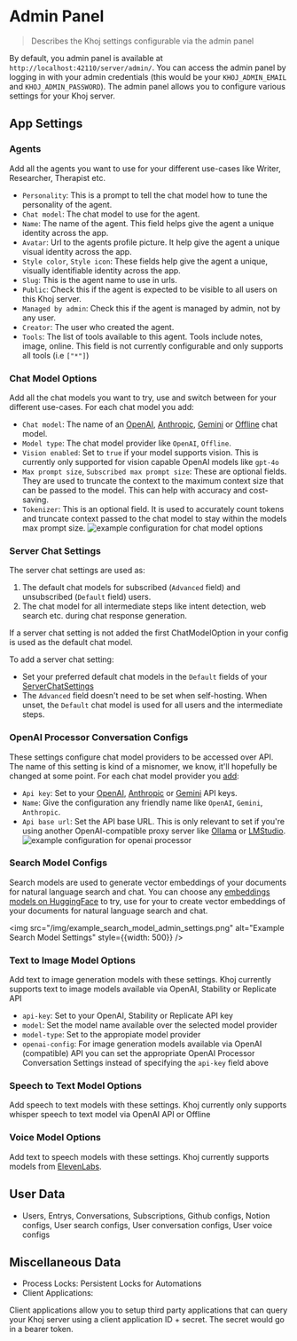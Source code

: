 # Admin Panel
> Describes the Khoj settings configurable via the admin panel

By default, you admin panel is available at `http://localhost:42110/server/admin/`. You can access the admin panel by logging in with your admin credentials (this would be your `KHOJ_ADMIN_EMAIL` and `KHOJ_ADMIN_PASSWORD`). The admin panel allows you to configure various settings for your Khoj server.

## App Settings
### Agents
Add all the agents you want to use for your different use-cases like Writer, Researcher, Therapist etc.
- `Personality`: This is a prompt to tell the chat model how to tune the personality of the agent.
- `Chat model`: The chat model to use for the agent.
- `Name`: The name of the agent. This field helps give the agent a unique identity across the app.
- `Avatar`: Url to the agents profile picture. It help give the agent a unique visual identity across the app.
- `Style color`, `Style icon`: These fields help give the agent a unique, visually identifiable identity across the app.
- `Slug`: This is the agent name to use in urls.
- `Public`: Check this if the agent is expected to be visible to all users on this Khoj server.
- `Managed by admin`: Check this if the agent is managed by admin, not by any user.
- `Creator`: The user who created the agent.
- `Tools`: The list of tools available to this agent. Tools include notes, image, online. This field is not currently configurable and only supports all tools (i.e `["*"]`)

### Chat Model Options
Add all the chat models you want to try, use and switch between for your different use-cases. For each chat model you add:
- `Chat model`: The name of an [OpenAI](https://platform.openai.com/docs/models), [Anthropic](https://docs.anthropic.com/en/docs/about-claude/models#model-names), [Gemini](https://cloud.google.com/vertex-ai/generative-ai/docs/learn/models#gemini-models) or [Offline](https://huggingface.co/models?pipeline_tag=text-generation&library=gguf) chat model.
- `Model type`: The chat model provider like `OpenAI`, `Offline`.
- `Vision enabled`: Set to `true` if your model supports vision. This is currently only supported for vision capable OpenAI models like `gpt-4o`
- `Max prompt size`, `Subscribed max prompt size`: These are optional fields. They are used to truncate the context to the maximum context size that can be passed to the model. This can help with accuracy and cost-saving.<br />
- `Tokenizer`: This is an optional field. It is used to accurately count tokens and truncate context passed to the chat model to stay within the models max prompt size.
  ![example configuration for chat model options](/img/example_chatmodel_option.png)

### Server Chat Settings
The server chat settings are used as:
1. The default chat models for subscribed (`Advanced` field) and unsubscribed (`Default` field) users.
2. The chat model for all intermediate steps like intent detection, web search etc. during chat response generation.

If a server chat setting is not added the first ChatModelOption in your config is used as the default chat model.

To add a server chat setting:
- Set your preferred default chat models in the `Default` fields of your [ServerChatSettings](http://localhost:42110/server/admin/database/serverchatsettings/)
- The `Advanced` field doesn't need to be set when self-hosting. When unset, the `Default` chat model is used for all users and the intermediate steps.


### OpenAI Processor Conversation Configs
These settings configure chat model providers to be accessed over API.
The name of this setting is kind of a misnomer, we know, it'll hopefully be changed at some point.
For each chat model provider you [add](http://localhost:42110/server/admin/database/openaiprocessorconversationconfig/add):
- `Api key`: Set to your [OpenAI](https://platform.openai.com/api-keys), [Anthropic](https://console.anthropic.com/account/keys) or [Gemini](https://aistudio.google.com/app/apikey) API keys.
- `Name`: Give the configuration any friendly name like `OpenAI`, `Gemini`, `Anthropic`.
- `Api base url`: Set the API base URL. This is only relevant to set if you're using another OpenAI-compatible proxy server like [Ollama](/advanced/ollama) or [LMStudio](/advanced/lmstudio).
  ![example configuration for openai processor](/img/example_openai_processor_config.png)

### Search Model Configs
Search models are used to generate vector embeddings of your documents for natural language search and chat. You can choose any [embeddings models on HuggingFace](https://huggingface.co/models?pipeline_tag=sentence-similarity) to try, use for your to create vector embeddings of your documents for natural language search and chat.

<img src="/img/example_search_model_admin_settings.png" alt="Example Search Model Settings" style={{width: 500}} />

### Text to Image Model Options
Add text to image generation models with these settings. Khoj currently supports text to image models available via OpenAI, Stability or Replicate API
- `api-key`: Set to your OpenAI, Stability or Replicate API key
- `model`: Set the model name available over the selected model provider
- `model-type`: Set to the appropiate model provider
- `openai-config`: For image generation models available via OpenAI (compatible) API you can set the appropriate OpenAI Processor Conversation Settings instead of specifying the `api-key` field above

### Speech to Text Model Options
Add speech to text models with these settings. Khoj currently only supports whisper speech to text model via OpenAI API or Offline

### Voice Model Options
Add text to speech models with these settings. Khoj currently supports models from [ElevenLabs](https://elevenlabs.io/).

## User Data
- Users, Entrys, Conversations, Subscriptions, Github configs, Notion configs, User search configs, User conversation configs, User voice configs

## Miscellaneous Data
- Process Locks: Persistent Locks for Automations
- Client Applications:

Client applications allow you to setup third party applications that can query your Khoj server using a client application ID + secret. The secret would go in a bearer token.
